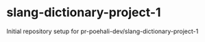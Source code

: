 # slang-dictionary-project-1

Initial repository setup for pr-poehali-dev/slang-dictionary-project-1